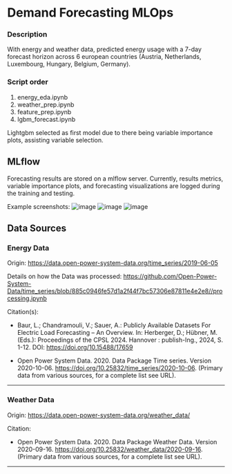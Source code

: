 # Demand Forecasting MLOps

### Description
With energy and weather data, predicted energy usage with a 7-day forecast horizon across 6 european countries (Austria, Netherlands, Luxembourg, Hungary, Belgium, Germany). 

### Script order
1. energy_eda.ipynb 
2. weather_prep.ipynb
3. feature_prep.ipynb
4. lgbm_forecast.ipynb

Lightgbm selected as first model due to there being variable importance plots, assisting variable selection. 

## MLflow
Forecasting results are stored on a mlflow server. Currently, results metrics, variable importance plots, and forecasting visualizations are logged during the training and testing.

Example screenshots:
![image](https://github.com/user-attachments/assets/e010afa6-b44d-4e8b-985e-969e320e9f18)
![image](https://github.com/user-attachments/assets/2c416a9d-410e-42c3-a53a-1520099daac6)
![image](https://github.com/user-attachments/assets/13a39f8d-7093-4fa3-bba3-ae6630d811d7)

## Data Sources
### Energy Data 
Origin: https://data.open-power-system-data.org/time_series/2019-06-05      

Details on how the Data was processed:
https://github.com/Open-Power-System-Data/time_series/blob/885c0946fe57d1a2f44f7bc57306e87811e4e2e8//processing.ipynb   

 Citation(s): 
- Baur, L.; Chandramouli, V.; Sauer, A.: Publicly Available Datasets For Electric Load Forecasting – An Overview. In: Herberger, D.; Hübner, M. (Eds.): Proceedings of the CPSL 2024. Hannover : publish-Ing., 2024, S. 1-12. DOI: https://doi.org/10.15488/17659

- Open Power System Data. 2020. Data Package Time series. Version 2020-10-06. https://doi.org/10.25832/time_series/2020-10-06. (Primary data from various sources, for a complete list see URL).

___

### Weather Data 
Origin: https://data.open-power-system-data.org/weather_data/    

Citation:
- Open Power System Data. 2020. Data Package Weather Data. Version 2020-09-16. https://doi.org/10.25832/weather_data/2020-09-16. (Primary data from various sources, for a complete list see URL).
___
